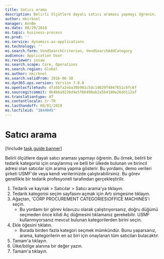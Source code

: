 ```yaml
---
title: Satıcı arama
description: Belirli ölçütlere dayalı satıcı araması yapmayı öğrenin.
author: mkirknel
manager: AnnBe
ms.date: 08/29/2018
ms.topic: business-process
ms.prod: ''
ms.service: dynamics-ax-applications
ms.technology: ''
ms.search.form: VendSearchCriterion, VendSearchAddCategory
audience: Application User
ms.reviewer: josaw
ms.search.scope: Core, Operations
ms.search.region: Global
ms.author: mkirknel
ms.search.validFrom: 2016-06-30
ms.dyn365.ops.version: Version 7.0.0
ms.openlocfilehash: dfa5bfa2eba39b981c5dc1d029f4847651c8fc6f
ms.sourcegitcommit: 8b4b6a9226d4e5f66498ab2a5b4160e26dd112af
ms.translationtype: HT
ms.contentlocale: tr-TR
ms.lasthandoff: 08/01/2019
ms.locfileid: "1844045"
---
```

# <a name="search-for-vendors"></a>Satıcı arama

[!include [task guide banner](../../includes/task-guide-banner.md)]

Belirli ölçütlere dayalı satıcı araması yapmayı öğrenin. Bu örnek, belirli bir tedarik kategorisi için onaylanmış ve belli bir ülkede bulunan ve birincil adresi olan satıcılar için arama yapma gösterir. Bu yordamı, demo verileri şirketi USMF'de veya kendi verilerinizde çalıştırabilirsiniz. Bu görev genellikle bir tedarik profesyoneli tarafından gerçekleştirilir.

1. Tedarik ve kaynak > Satıcılar > Satıcı arama'ya tıklayın.
2. Tedarik kategorisi seçim sayfasını açmak için Artı simgesine tıklayın.  
3. Ağaçtan, 'CORP PROCUREMENT CATEGORIES\OFFICE MACHINES'i seçin.
    * Bu yordamı bir görev kılavuzu olarak çalıştırıyorsanız, doğru düğümü seçmeden önce kilidi Aç düğmesini tıklamanız gerekebilir. USMF kullanmıyorsanız mevcut bulunan kategorilerden birini seçin.  
4. Ekle öğesini tıklatın.
    * Burada birden fazla kategori seçmek mümkündür. Bunu yaparsanız, arama, kategorilerin en az biri için onaylanan tüm satıcıları bulacaktır.  
5. Tamam'a tıklayın.
6. Ülke/bölge alanına bir değer yazın.
7. Tamam'a tıklayın.

